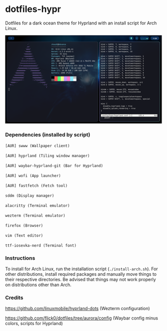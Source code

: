 # dotfiles-hypr
Dotfiles for a dark ocean theme for Hyprland with an install script for Arch Linux.

![Screenshot](oceanrice.png)

### Dependencies (installed by script)
	
	[AUR] swww (Wallpaper client)
	
	[AUR] hyprland (Tiling window manager)

	[AUR] waybar-hyprland-git (Bar for Hyprland)

	[AUR] wofi (App launcher)

	[AUR] fastfetch (Fetch tool)

	sddm (Display manager)

	alacritty (Terminal emulator)

	wezterm (Terminal emulator)

	firefox (Browser)

	vim (Text editor)

	ttf-iosevka-nerd (Terminal font)

### Instructions

To install for Arch Linux, run the installation script (`./install-arch.sh`). For other distributions, install required packages and manually move things to their respective directories. Be advised that things may not work properly on distributions other than Arch.


### Credits

https://github.com/linuxmobile/hyprland-dots (Wezterm configuration)

https://github.com/flick0/dotfiles/tree/aurora/config (Waybar config minus colors, scripts for Hyprland) 
